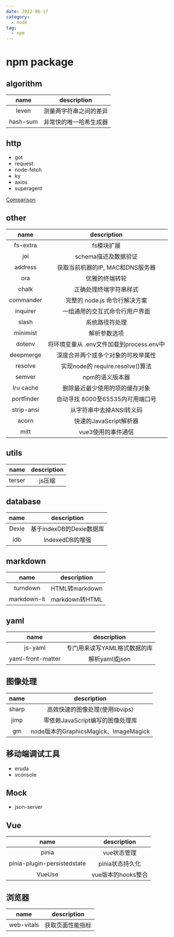 ```yaml
---
date: 2022-06-17
category:
  - node
tag:
  - npm
---
```


# npm package

## algorithm

| name | description|
| :-: | :-: |
| leven | 测量两字符串之间的差异 |
| hash-sum | 非常快的唯一哈希生成器 |

## http

* got
* request
* node-fetch
* ky
* axios
* superagent

[Comparison](https://www.npmjs.com/package/got)

## other

| name | description|
| :-: | :-: |
| fs-extra | fs模块扩展 |
| joi | schema描述及数据验证 |
| address | 获取当前机器的IP, MAC和DNS服务器 |
| ora | 优雅的终端转轮 |
| chalk | 正确处理终端字符串样式 |
| commander | 完整的 node.js 命令行解决方案 |
| inquirer | 一组通用的交互式命令行用户界面 |
| slash | 系统路径符处理 |
| minimist | 解析参数选项 |
| dotenv | 将环境变量从 .env文件加载到process.env中 |
| deepmerge | 深度合并两个或多个对象的可枚举属性 |
| resolve | 实现node的 require.resolve()算法 |
| semver | npm的语义版本器 |
| lru cache | 删除最近最少使用的项的缓存对象 |
| portfinder | 自动寻找 8000至65535内可用端口号 |
| strip-ansi | 从字符串中去掉ANSI转义码 |
| acorn | 快速的JavaScript解析器 |
| mitt | vue3使用的事件通信 |

## utils

| name | description|
| :-: | :-: |
| terser | js压缩 |

## database

| name | description|
| :-: | :-: |
| Dexie | 基于indexDB的Dexie数据库 |
| idb | IndexedDB的增强 |

## markdown

| name | description|
| :-: | :-: |
| turndown | HTML转markdown |
| markdown-it | markdown转HTML |

## yaml

| name | description|
| :-: | :-: |
| js-yaml | 专门用来读写YAML格式数据的库 |
| yaml-front-matter | 解析yaml或json |

## 图像处理

| name | description|
| :-: | :-: |
| sharp | 高效快速的图像处理(使用libvips) |
| jimp | 零依赖JavaScript编写的图像处理库 |
| gm | node版本的GraphicsMagick、ImageMagick |

## 移动端调试工具

* eruda
* vconsole

## Mock

* json-server

## Vue

| name | description|
| :-: | :-: |
| pinia | vue状态管理 |
| pinia-plugin-persistedstate | pinia状态持久化 |
| VueUse | vue版本的hooks整合 |

## 浏览器

| name | description|
| :-: | :-: |
| web-vitals | 获取页面性能指标 |
